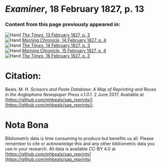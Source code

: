 # *Examiner*, 18 February 1827, p. 13  
  
### Content from this page previously appeared in:  
![Hand](http://scissorsandpaste.net/wp-content/uploads/2017/06/smallhandpointer.png) [*The Times*, 13 February 1827, p. 3](https://mhbeals.github.io/sap_html/The-Times/The-Times-13-February-1827-p-3)  
![Hand](http://scissorsandpaste.net/wp-content/uploads/2017/06/smallhandpointer.png) [*Morning Chronicle*, 14 February 1827, p. 4](https://mhbeals.github.io/sap_html/Morning-Chronicle/Morning-Chronicle-14-February-1827-p-4)  
![Hand](http://scissorsandpaste.net/wp-content/uploads/2017/06/smallhandpointer.png) [*The Times*, 14 February 1827, p. 3](https://mhbeals.github.io/sap_html/The-Times/The-Times-14-February-1827-p-3)  
![Hand](http://scissorsandpaste.net/wp-content/uploads/2017/06/smallhandpointer.png) [*Morning Chronicle*, 15 February 1827, p. 4](https://mhbeals.github.io/sap_html/Morning-Chronicle/Morning-Chronicle-15-February-1827-p-4)  
![Hand](http://scissorsandpaste.net/wp-content/uploads/2017/06/smallhandpointer.png) [*The Times*, 16 February 1827, p. 3](https://mhbeals.github.io/sap_html/The-Times/The-Times-16-February-1827-p-3)  


# Citation: 

Beals. M. H. *Scissors and Paste Database: A Map of Reprinting and Reuse in the Anglophone Newspaper Press v.1.0.1.* 2 June 2017. Available at [https://github.com/mhbeals/sap_reprints/](https://github.com/mhbeals/sap_reprints/). 

# Nota Bona

Bibliometric data is time consuming to produce but benefits us all. Please remember to cite or acknowledge this and any other bibliometric data you use in your research. All data is available CC-BY 4.0 at [https://github.com/mhbeals/sap_reprints](https://github.com/mhbeals/sap_reprints)
